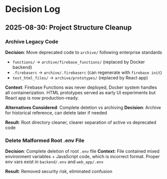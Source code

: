 # Decision Log

## 2025-08-30: Project Structure Cleanup

### Archive Legacy Code
**Decision**: Move deprecated code to `archive/` following enterprise standards
- `functions/` → `archive/firebase_functions/` (replaced by Docker backend)
- `.firebaserc` → `archive/.firebaserc` (can regenerate with `firebase init`)
- `test_html_files/` → `archive/prototypes/` (replaced by React app)

**Context**: Firebase Functions was never deployed, Docker system handles all containerization. HTML prototypes served as early UI experiments but React app is now production-ready.

**Alternatives Considered**: Complete deletion vs archiving
**Decision**: Archive for historical reference, can delete later if needed

**Result**: Root directory cleaner, clearer separation of active vs deprecated code

### Delete Malformed Root .env File
**Decision**: Complete deletion of root `.env` file
**Context**: File contained mixed environment variables + JavaScript code, which is incorrect format. Proper env vars exist in `backend/.env` and `web_app/.env`

**Result**: Removed security risk, eliminated confusion